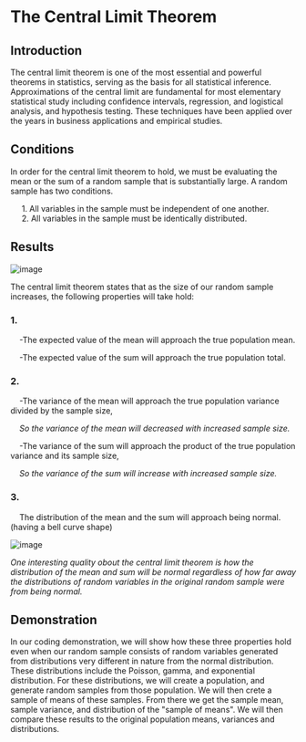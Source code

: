 # The Central Limit Theorem
## Introduction
The central limit theorem is one of the most essential and powerful theorems in statistics, serving as the basis for all statistical inference. Approximations of the central limit are fundamental for most elementary statistical study including confidence intervals, regression, and logistical analysis, and hypothesis testing. These techniques have been applied over the years in business applications and empirical studies. 

## Conditions
In order for the central limit theorem to hold, we must be evaluating the mean or the sum of a random sample that is substantially large. A random sample has two conditions.

&nbsp;&nbsp;&nbsp;&nbsp; 1. All variables in the sample must be independent of one another.      
&nbsp;&nbsp;&nbsp;&nbsp; 2. All variables in the sample must be identically distributed.        

## Results
![image](https://user-images.githubusercontent.com/63396651/137059587-cda3074c-e3fd-487f-aa28-ada426c68315.png)

The central limit theorem states that as the size of our random sample increases, the following properties will take hold:

### 1. 

&nbsp;&nbsp;&nbsp;&nbsp;-The expected value of the mean will approach the true population mean.  

&nbsp;&nbsp;&nbsp;&nbsp;-The expected value of the sum will approach the true population total.

### 2.

&nbsp;&nbsp;&nbsp;&nbsp;-The variance of the mean will approach the true population variance divided by the sample size, 

&nbsp;&nbsp;&nbsp;&nbsp;*So the variance of the mean will decreased with increased sample size.*

&nbsp;&nbsp;&nbsp;&nbsp;-The variance of the sum will approach the product of the true population variance and its sample size, 

&nbsp;&nbsp;&nbsp;&nbsp;*So the variance of the sum will increase with increased sample size.*

### 3. 

&nbsp;&nbsp;&nbsp;&nbsp;The distribution of the mean and the sum will approach being normal. (having a bell curve shape)

![image](https://user-images.githubusercontent.com/63396651/137059672-56001c2a-f847-4b63-9b35-2312683339b6.png)

*One interesting quality obout the central limit theorem is how the distribution of the mean and sum will be normal regardless of how far away the distributions of  random variables in the original random sample were from being normal.* 

## Demonstration

In our coding demonstration, we will show how these three properties hold even when our random sample consists of random variables generated from distributions very different in nature from the normal distribution. These distributions include the Poisson, gamma, and exponential distribution.  For these distributions, we will create a population, and generate random samples from those population.  We will then crete a sample of means of these samples.  From there we get the sample mean, sample variance, and distribution of the "sample of means".  We will then compare these results to the original population means, variances and distributions.

